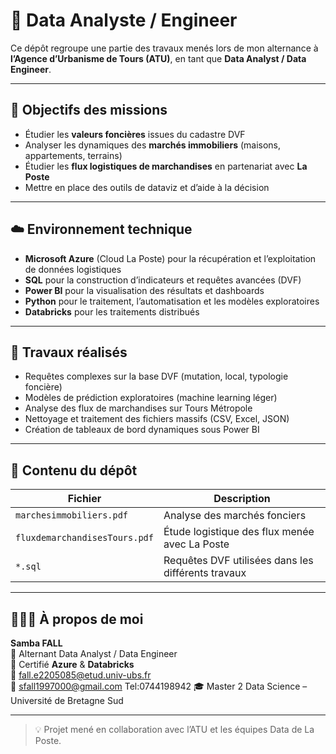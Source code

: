 # 🧠 Data Analyste / Engineer

Ce dépôt regroupe une partie des travaux menés lors de mon alternance à **l’Agence d’Urbanisme de Tours (ATU)**, en tant que **Data Analyst / Data Engineer**.

---

## 🎯 Objectifs des missions

- Étudier les **valeurs foncières** issues du cadastre DVF
- Analyser les dynamiques des **marchés immobiliers** (maisons, appartements, terrains)
- Étudier les **flux logistiques de marchandises** en partenariat avec **La Poste**
- Mettre en place des outils de dataviz et d’aide à la décision

---

## ☁️ Environnement technique

- **Microsoft Azure** (Cloud La Poste) pour la récupération et l’exploitation de données logistiques
- **SQL** pour la construction d’indicateurs et requêtes avancées (DVF)
- **Power BI** pour la visualisation des résultats et dashboards
- **Python** pour le traitement, l’automatisation et les modèles exploratoires
- **Databricks** pour les traitements distribués

---

## 🧪 Travaux réalisés

- Requêtes complexes sur la base DVF (mutation, local, typologie foncière)
- Modèles de prédiction exploratoires (machine learning léger)
- Analyse des flux de marchandises sur Tours Métropole
- Nettoyage et traitement des fichiers massifs (CSV, Excel, JSON)
- Création de tableaux de bord dynamiques sous Power BI

---

## 📁 Contenu du dépôt

| Fichier                        | Description                                         |
|-------------------------------|-----------------------------------------------------|
| `marchesimmobiliers.pdf`      | Analyse des marchés fonciers                       |
| `fluxdemarchandisesTours.pdf` | Étude logistique des flux menée avec La Poste      |
| `*.sql`                       | Requêtes DVF utilisées dans les différents travaux |

---

## 👨🏽‍💼 À propos de moi

**Samba FALL**  
🔹 Alternant Data Analyst / Data Engineer  
🔹 Certifié **Azure** & **Databricks**  
📧 fall.e2205085@etud.univ-ubs.fr  
📧 sfall1997000@gmail.com
Tel:0744198942
🎓 Master 2 Data Science – Université de Bretagne Sud

---

> 💡 Projet mené en collaboration avec l’ATU et les équipes Data de La Poste.
